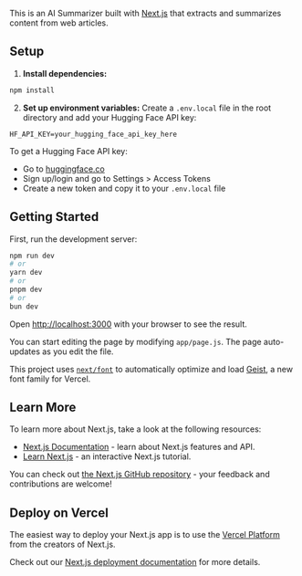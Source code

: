 This is an AI Summarizer built with [Next.js](https://nextjs.org) that extracts and summarizes content from web articles.

## Setup

1. **Install dependencies:**
```bash
npm install
```

2. **Set up environment variables:**
Create a `.env.local` file in the root directory and add your Hugging Face API key:
```
HF_API_KEY=your_hugging_face_api_key_here
```

To get a Hugging Face API key:
- Go to [huggingface.co](https://huggingface.co)
- Sign up/login and go to Settings > Access Tokens
- Create a new token and copy it to your `.env.local` file

## Getting Started

First, run the development server:

```bash
npm run dev
# or
yarn dev
# or
pnpm dev
# or
bun dev
```

Open [http://localhost:3000](http://localhost:3000) with your browser to see the result.

You can start editing the page by modifying `app/page.js`. The page auto-updates as you edit the file.

This project uses [`next/font`](https://nextjs.org/docs/app/building-your-application/optimizing/fonts) to automatically optimize and load [Geist](https://vercel.com/font), a new font family for Vercel.

## Learn More

To learn more about Next.js, take a look at the following resources:

- [Next.js Documentation](https://nextjs.org/docs) - learn about Next.js features and API.
- [Learn Next.js](https://nextjs.org/learn) - an interactive Next.js tutorial.

You can check out [the Next.js GitHub repository](https://github.com/vercel/next.js) - your feedback and contributions are welcome!

## Deploy on Vercel

The easiest way to deploy your Next.js app is to use the [Vercel Platform](https://vercel.com/new?utm_medium=default-template&filter=next.js&utm_source=create-next-app&utm_campaign=create-next-app-readme) from the creators of Next.js.

Check out our [Next.js deployment documentation](https://nextjs.org/docs/app/building-your-application/deploying) for more details.
